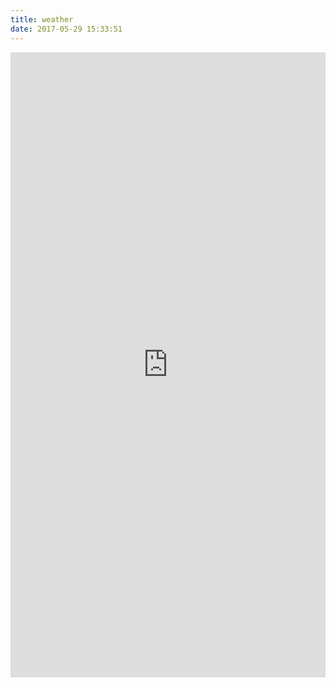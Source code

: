 ```yaml
---
title: weather
date: 2017-05-29 15:33:51
---
```


<iframe src="http://wqf31415.coding.me/app/weather2.html" style="border:none; width: 100%;height: 1000px;"></iframe>